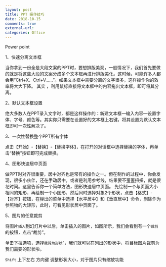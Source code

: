 ```yaml
---
layout: post
title: PPT 操作技巧 
date: 2018-10-15
comments: true
external-url:
categories: Office 
---
```


Power point

1、快速分离文本框

当你拿到一份全是大段文案的PPT时，要想排版美观，一般情况下，我们首先要做的就是将这些大段的文案分成多个文本框再进行排版美化。这时候，可能许多人都会用“Ctrl+X、Ctrl+V……”。如果文本框中需要分离的文字很多，这样操作你的效率将大大下降。
其实 ，利用鼠标直接将文本框中的内容拖出文本框，即可将其分离。

2、默认文本框设置

绝大多数人在PPT录入文字时，都是这样操作的：新建文本框—输入内容—设置字体、字号、颜色等。其实你只需要在设置好的文本框上右键，将其设置为默认文本框即可一次性解决了。

3、一次性替换整个PPT所有字体

点击【开始】-【替换】-【替换字体】，在打开的对话框中选择替换的字体，再单击“替换”按钮即可完成替换。

4、图形快速居中页面

做PPT时对齐很重要，居中对齐也是常有的操作之一。但在制作的过程中，你会发现，很多小伙伴，还在手动居中，或者是利用参考线，结果要不歪歪扭扭，就是很花时间。这里告诉你一个简单方法，图形快速居中页面。
先绘制一个与页面大小相同的矩形，再绘制一个小图形，然后同时选择对象2个形状，点击【格式】-【对齐】按钮，在弹出的菜单中选择【水平居中】和【垂直居中】命令，删除作为参照物的大矩形，此时，可看见形状居中页面了。

5、图片的任意裁剪

将图片`插入`到幻灯片中以后，单击插入的图片，如图所示，我们会看到有一个`裁剪`的按钮，点击“裁剪”。

单击下拉选项，选择`裁剪为形状`”，我们就可以在列出的形状中，将目标图片裁剪为我们需要的形状啦。

`Shift` 上下左右 方向键 调整形状大小，对于图片只有缩放功能